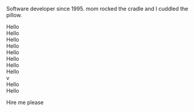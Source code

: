 Software developer since 1995. mom rocked the cradle and I cuddled the pillow.
<div> Hello </div>
<div> Hello </div><div> Hello </div>
<div> Hello </div><div> Hello </div>
<div> Hello </div>
<div> Hello </div>
<div> Hello </div>v
<div> Hello </div>
<div> Hello </div>
<p> Hire me please </p>
